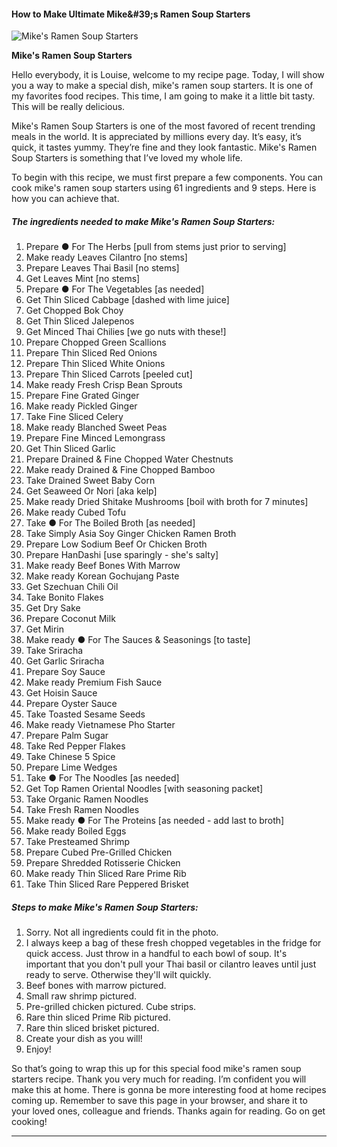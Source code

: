             

#### How to Make Ultimate Mike&amp;#39;s Ramen Soup Starters

![Mike's Ramen Soup Starters](https://img-global.cpcdn.com/recipes/1fb8010a12ea2f39/751x532cq70/mikes-ramen-soup-starters-recipe-main-photo.jpg)

**Mike's Ramen Soup Starters**

Hello everybody, it is Louise, welcome to my recipe page. Today, I will show you a way to make a special dish, mike's ramen soup starters. It is one of my favorites food recipes. This time, I am going to make it a little bit tasty. This will be really delicious.

Mike's Ramen Soup Starters is one of the most favored of recent trending meals in the world. It is appreciated by millions every day. It’s easy, it’s quick, it tastes yummy. They’re fine and they look fantastic. Mike's Ramen Soup Starters is something that I’ve loved my whole life.

To begin with this recipe, we must first prepare a few components. You can cook mike's ramen soup starters using 61 ingredients and 9 steps. Here is how you can achieve that.

##### The ingredients needed to make Mike's Ramen Soup Starters:

1.  Prepare ● For The Herbs \[pull from stems just prior to serving\]
2.  Make ready Leaves Cilantro \[no stems\]
3.  Prepare Leaves Thai Basil \[no stems\]
4.  Get Leaves Mint \[no stems\]
5.  Prepare ● For The Vegetables \[as needed\]
6.  Get Thin Sliced Cabbage \[dashed with lime juice\]
7.  Get Chopped Bok Choy
8.  Get Thin Sliced Jalepenos
9.  Get Minced Thai Chilies \[we go nuts with these!\]
10.  Prepare Chopped Green Scallions
11.  Prepare Thin Sliced Red Onions
12.  Prepare Thin Sliced White Onions
13.  Prepare Thin Sliced Carrots \[peeled cut\]
14.  Make ready Fresh Crisp Bean Sprouts
15.  Prepare Fine Grated Ginger
16.  Make ready Pickled Ginger
17.  Take Fine Sliced Celery
18.  Make ready Blanched Sweet Peas
19.  Prepare Fine Minced Lemongrass
20.  Get Thin Sliced Garlic
21.  Prepare Drained & Fine Chopped Water Chestnuts
22.  Make ready Drained & Fine Chopped Bamboo
23.  Take Drained Sweet Baby Corn
24.  Get Seaweed Or Nori \[aka kelp\]
25.  Make ready Dried Shitake Mushrooms \[boil with broth for 7 minutes\]
26.  Make ready Cubed Tofu
27.  Take ● For The Boiled Broth \[as needed\]
28.  Take Simply Asia Soy Ginger Chicken Ramen Broth
29.  Prepare Low Sodium Beef Or Chicken Broth
30.  Prepare HanDashi \[use sparingly - she's salty\]
31.  Make ready Beef Bones With Marrow
32.  Make ready Korean Gochujang Paste
33.  Get Szechuan Chili Oil
34.  Take Bonito Flakes
35.  Get Dry Sake
36.  Prepare Coconut Milk
37.  Get Mirin
38.  Make ready ● For The Sauces & Seasonings \[to taste\]
39.  Take Sriracha
40.  Get Garlic Sriracha
41.  Prepare Soy Sauce
42.  Make ready Premium Fish Sauce
43.  Get Hoisin Sauce
44.  Prepare Oyster Sauce
45.  Take Toasted Sesame Seeds
46.  Make ready Vietnamese Pho Starter
47.  Prepare Palm Sugar
48.  Take Red Pepper Flakes
49.  Take Chinese 5 Spice
50.  Prepare Lime Wedges
51.  Take ● For The Noodles \[as needed\]
52.  Get Top Ramen Oriental Noodles \[with seasoning packet\]
53.  Take Organic Ramen Noodles
54.  Take Fresh Ramen Noodles
55.  Make ready ● For The Proteins \[as needed - add last to broth\]
56.  Make ready Boiled Eggs
57.  Take Presteamed Shrimp
58.  Prepare Cubed Pre-Grilled Chicken
59.  Prepare Shredded Rotisserie Chicken
60.  Make ready Thin Sliced Rare Prime Rib
61.  Take Thin Sliced Rare Peppered Brisket

##### Steps to make Mike's Ramen Soup Starters:

1.  Sorry. Not all ingredients could fit in the photo.
2.  I always keep a bag of these fresh chopped vegetables in the fridge for quick access. Just throw in a handful to each bowl of soup. It's important that you don't pull your Thai basil or cilantro leaves until just ready to serve. Otherwise they'll wilt quickly.
3.  Beef bones with marrow pictured.
4.  Small raw shrimp pictured.
5.  Pre-grilled chicken pictured. Cube strips.
6.  Rare thin sliced Prime Rib pictured.
7.  Rare thin sliced brisket pictured.
8.  Create your dish as you will!
9.  Enjoy!

So that’s going to wrap this up for this special food mike's ramen soup starters recipe. Thank you very much for reading. I’m confident you will make this at home. There is gonna be more interesting food at home recipes coming up. Remember to save this page in your browser, and share it to your loved ones, colleague and friends. Thanks again for reading. Go on get cooking!

* * *